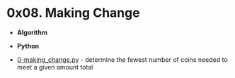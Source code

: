 
# 0x08. Making Change

- **Algorithm**
- **Python**

- [0-making_change.py]() - determine the fewest number of coins needed to meet a given amount total
